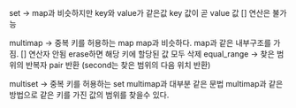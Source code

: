 set -> map과 비슷하지만 key와 value가 같은값
key 값이 곧 value 값
[] 연산은 불가능

multimap -> 중복 키를 허용하는 map
map과 비슷하다. map과 같은 내부구조를 가짐. [] 연산자 안됨 erase하면 해당 키에 할당된 값 모두 삭제
equal_range -> 찾은 범위의 반복자 pair 반환 (second는 찾은 범위의 다음 위치 반환)

multiset -> 중복 키를 허용하는 set
multimap과 대부분 같은 문법
multimap과 같은 방법으로 같은 키를 가진 값의 범위를 찾을수 있다. 